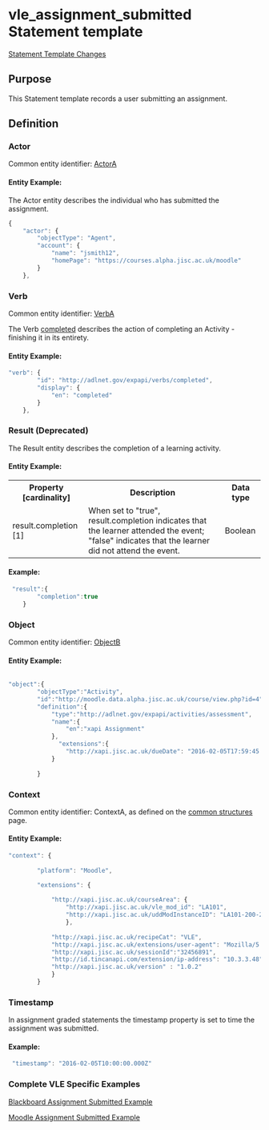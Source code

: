 # vle_assignment_submitted Statement template

[Statement Template Changes](/version_changes.md#assignment-submitted)

## Purpose
This Statement template records a user submitting an assignment.

## Definition

### Actor
Common entity identifier: [ActorA](/common_structures.md#actora) 

#### Entity Example:
The Actor entity describes the individual who has submitted the assignment.

``` Javascript
{
    "actor": {
        "objectType": "Agent",
        "account": {
            "name": "jsmith12",
            "homePage": "https://courses.alpha.jisc.ac.uk/moodle"
        }
    },
```

### Verb
Common entity identifier: [VerbA](/common_structures.md#verba)

The Verb [completed](/vocabulary.md#verbs) describes the action of completing an Activity - finishing it in its entirety.

#### Entity Example:
``` javascript
"verb": {
        "id": "http://adlnet.gov/expapi/verbs/completed",
        "display": {
            "en": "completed"
        }
    },
``` 

### Result (Deprecated)
The Result entity describes the completion of a learning activity.

#### Entity Example:
<table>
	<tr><th>Property [cardinality]</th><th>Description</th><th>Data type</th></tr>
	<tr>
		<td>result.completion [1]</td>
		<td>When set to "true", result.completion indicates that the learner attended the event; "false" indicates that the learner did not attend the event.</td>
		<td>Boolean</td>
	</tr>
</table>

#### Example:

``` javascript
 "result":{
        "completion":true
    }
```

### Object
Common entity identifier:  [ObjectB](/common_structures.md#objectb) 

#### Entity Example:

``` javascript

"object":{
		"objectType":"Activity",
		"id":"http://moodle.data.alpha.jisc.ac.uk/course/view.php?id=4",
		"definition":{
			"type":"http://adlnet.gov/expapi/activities/assessment",
			"name":{
				"en":"xapi Assignment"
			},
		  	  "extensions":{
				"http://xapi.jisc.ac.uk/dueDate": "2016-02-05T17:59:45.000Z"
			}
			
		}
```

### Context
Common entity identifier: ContextA, as defined on the [common structures](/common_structures.md#contexta) page.

#### Entity Example:

``` javascript
"context": {
	        
        "platform": "Moodle",

        "extensions": {
		
      		"http://xapi.jisc.ac.uk/courseArea": {
      		 	"http://xapi.jisc.ac.uk/vle_mod_id": "LA101",
				"http://xapi.jisc.ac.uk/uddModInstanceID": "LA101-200-2016S1-0"
				},
			
			"http://xapi.jisc.ac.uk/recipeCat": "VLE",
			"http://xapi.jisc.ac.uk/extensions/user-agent": "Mozilla/5.0 (iPad; U; CPU OS 3_2_1 like Mac OS X; en-us) AppleWebKit/531.21.10 (KHTML, like Gecko) Mobile/7B405",
			"http://xapi.jisc.ac.uk/sessionId":"32456891",
         	"http://id.tincanapi.com/extension/ip-address": "10.3.3.48",
			"http://xapi.jisc.ac.uk/version" : "1.0.2"
			}
		}
```
### Timestamp

In assignment graded statements the timestamp property is set to time the assignment was submitted.

#### Example:

``` javascript
 "timestamp": "2016-02-05T10:00:00.000Z"
```

### Complete VLE Specific Examples
[Blackboard Assignment Submitted Example](/vle/blackboard/assignment_submitted.json)

[Moodle Assignment Submitted Example](/vle/moodle/assignment_submitted.json)
